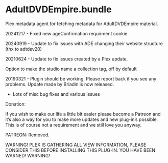 # AdultDVDEmpire.bundle
Plex metadata agent for fetching metadata for AdultDVDEmpire material.

20241217 - Fixed new ageConfirmation requirment cookie.

20240919 - Update to fix issues with ADE changing their website structure (thx to adtdev20)

20210624 - Update to fix issues created by a Plex update.

Option to make the studio name a collection tag, off by default

20190321 - Plugin should be working. Please report back if you see any problems. Update made by Briadin is now released.

- Lots of misc bug fixes and various issues
    
Donation:

If you wish to make our life a little bit easier please become a Patreon and it’s also a way for you to make more updates and new plug-in’s possible. This is of course not a requirement and we still love you anyway.

PATREON: Removed.

WARNING!
PLEX IS GATHERING ALL VIEW INFORMATION, PLEASE CONSIDER THIS BEFORE INSTALLING THIS PLUG-IN. YOU HAVE BEEN WARNED!
WARNING!
